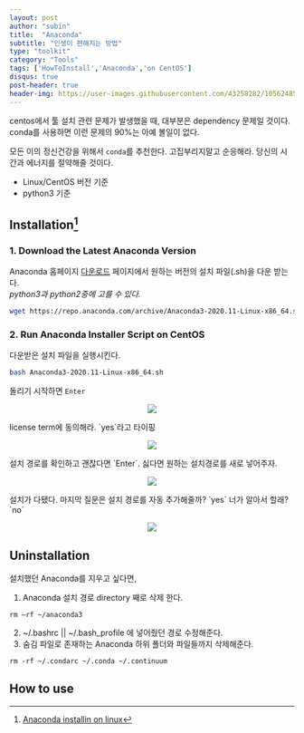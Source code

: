 ```yaml
---
layout: post
author: "subin"
title:  "Anaconda"
subtitle: "인생이 편해지는 방법"
type: "toolkit"
category: "Tools"
tags: ['HowToInstall','Anaconda','on CentOS']
disqus: true
post-header: true
header-img: https://user-images.githubusercontent.com/43258282/105624857-2f69ba80-5e68-11eb-83ee-14a55783cb6d.jpg
---
```

centos에서 툴 설치 관련 문제가 발생했을 때, 대부분은 dependency 문제일 것이다. conda를 사용하면 이런 문제의 90%는 아예 볼일이 없다.

모든 이의 정신건강을 위해서 `conda`를 추천한다.
고집부리지말고 순응해라. 당신의 시간과 에너지를 절약해줄 것이다.

- Linux/CentOS 버전 기준
- python3 기준

## Installation[^1]
### 1. Download the Latest Anaconda Version
Anaconda 홈페이지 [다운로드](https://www.anaconda.com/products/individual#linux) 페이지에서 원하는 버전의 설치 파일(.sh)을 다운 받는다. <br/>
*python3과 python2중에 고를 수 있다.*
```bash
wget https://repo.anaconda.com/archive/Anaconda3-2020.11-Linux-x86_64.sh
```
### 2. Run Anaconda Installer Script on CentOS
다운받은 설치 파일을 실행시킨다.
```bash
bash Anaconda3-2020.11-Linux-x86_64.sh
```
돌리기 시작하면 `Enter`
<p align="center"><img src="https://user-images.githubusercontent.com/43258282/111944847-e5295080-8b1b-11eb-9125-5dd4011680e1.PNG"></p>
license term에 동의해라. `yes`라고 타이핑
<p align="center"><img src="https://user-images.githubusercontent.com/43258282/111944850-e65a7d80-8b1b-11eb-976c-e213bf5dd24b.PNG"></p>
설치 경로를 확인하고 괜찮다면 `Enter`. 싫다면 원하는 설치경로를 새로 넣어주자.
<p align="center"><img src="https://user-images.githubusercontent.com/43258282/111944851-e65a7d80-8b1b-11eb-9d59-877698ba7dce.PNG"></p>
설치가 다됐다. 마지막 질문은 설치 경로를 자동 추가해줄까? `yes` 너가 알아서 할래? `no`
<p align="center"><img src="https://user-images.githubusercontent.com/43258282/111944852-e6f31400-8b1b-11eb-8cad-4756b748d129.PNG"></p>

## Uninstallation
설치했던 Anaconda를 지우고 싶다면,
1. Anaconda 설치 경로 directory 째로 삭제 한다.
```
rm –rf ~/anaconda3
```
2. ~/.bashrc || ~/.bash_profile 에 넣어줬던 경로 수정해준다.
3. 숨김 파일로 존재하는 Anaconda 하위 폴더와 파일들까지 삭제해준다.
```
rm -rf ~/.condarc ~/.conda ~/.continuum
```

## How to use

[^1]: [Anaconda installin on linux](https://docs.anaconda.com/anaconda/install/linux/)